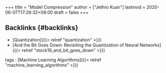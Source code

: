 +++
title = "Model Compression"
author = ["Jethro Kuan"]
lastmod = 2020-06-07T17:26:32+08:00
draft = false
+++

## Backlinks {#backlinks}

- [Quantization]({{< relref "quantization" >}})
- [And the Bit Goes Down: Revisiting the Quantization of Neural Networks]({{< relref "stock19_and_bit_goes_down" >}})

tags
: [Machine Learning Algorithms]({{< relref "machine_learning_algorithms" >}})
